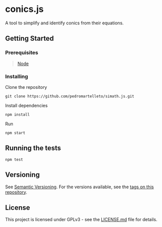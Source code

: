 # conics.js

A tool to simplify and identify conics from their equations.

## Getting Started

### Prerequisites

> [Node](https://nodejs.org)

### Installing

Clone the repository

```
git clone https://github.com/pedromartelleto/simath.js.git
```

Install dependencies

```
npm install
```

Run

```
npm start
```

## Running the tests

```
npm test
```

## Versioning

See [Semantic Versioning](http://semver.org/). For the versions available, see the [tags on this repository](https://github.com/pedromartelleto/mathweb/tags).

## License

This project is licensed under GPLv3 - see the [LICENSE.md](LICENSE.md) file for details.
